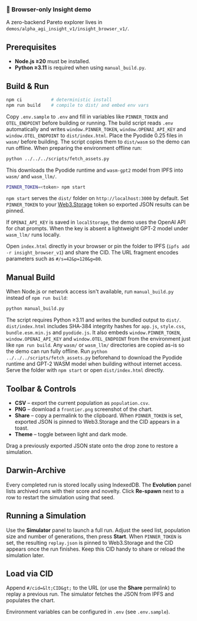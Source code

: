 ### 🔬 Browser-only Insight demo
A zero-backend Pareto explorer lives in
`demos/alpha_agi_insight_v1/insight_browser_v1/`.

## Prerequisites
- **Node.js ≥20** must be installed.
- **Python ≥3.11** is required when using `manual_build.py`.

## Build & Run
```bash
npm ci           # deterministic install
npm run build    # compile to dist/ and embed env vars
```
Copy `.env.sample` to `.env` and fill in variables like `PINNER_TOKEN` and
`OTEL_ENDPOINT` before building or running.
The build script reads `.env` automatically and writes `window.PINNER_TOKEN`,
`window.OPENAI_API_KEY` and `window.OTEL_ENDPOINT` to `dist/index.html`.
Place the Pyodide 0.25 files in `wasm/` before building. The script copies them
to `dist/wasm` so the demo can run offline. When preparing the environment
offline run:

```bash
python ../../../scripts/fetch_assets.py
```

This downloads the Pyodide runtime and `wasm-gpt2` model from IPFS into
`wasm/` and `wasm_llm/`.
```bash
PINNER_TOKEN=<token> npm start
```
`npm start` serves the `dist/` folder on `http://localhost:3000` by default.
Set `PINNER_TOKEN` to your [Web3.Storage](https://web3.storage/) token so
exported JSON results can be pinned.

If `OPENAI_API_KEY` is saved in `localStorage`, the demo uses the OpenAI API for
chat prompts. When the key is absent a lightweight GPT‑2 model under
`wasm_llm/` runs locally.

Open `index.html` directly in your browser or pin the folder to IPFS
(`ipfs add -r insight_browser_v1`) and share the CID.
The URL fragment encodes parameters such as `#/s=42&p=120&g=80`.

## Manual Build
When Node.js or network access isn't available, run `manual_build.py`
instead of `npm run build`:

```bash
python manual_build.py
```

The script requires Python ≥3.11 and writes the bundled output to `dist/`.
`dist/index.html` includes SHA‑384 integrity hashes for `app.js`, `style.css`,
`bundle.esm.min.js` and `pyodide.js`. It also embeds
`window.PINNER_TOKEN`, `window.OPENAI_API_KEY` and `window.OTEL_ENDPOINT`
from the environment just like `npm run build`.
Any `wasm/` or `wasm_llm/` directories are copied as-is so the demo can
run fully offline. Run `python ../../../scripts/fetch_assets.py` beforehand
to download the Pyodide runtime and GPT‑2 WASM model when building
without internet access.
Serve the folder with `npm start` or open `dist/index.html` directly.

## Toolbar & Controls
- **CSV** – export the current population as `population.csv`.
- **PNG** – download a `frontier.png` screenshot of the chart.
- **Share** – copy a permalink to the clipboard. When `PINNER_TOKEN` is set,
  exported JSON is pinned to Web3.Storage and the CID appears in a toast.
- **Theme** – toggle between light and dark mode.

Drag a previously exported JSON state onto the drop zone to restore a
simulation.

## Darwin-Archive
Every completed run is stored locally using IndexedDB. The **Evolution** panel
lists archived runs with their score and novelty. Click **Re-spawn** next to a
row to restart the simulation using that seed.

## Running a Simulation
Use the **Simulator** panel to launch a full run. Adjust the seed list, population
size and number of generations, then press **Start**. When `PINNER_TOKEN` is set,
the resulting `replay.json` is pinned to Web3.Storage and the CID appears once
the run finishes. Keep this CID handy to share or reload the simulation later.

## Load via CID
Append `#/cid=&lt;CID&gt;` to the URL (or use the **Share** permalink) to replay a
previous run. The simulator fetches the JSON from IPFS and populates the chart.

Environment variables can be configured in `.env` (see `.env.sample`).
